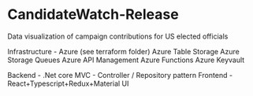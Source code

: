 # CandidateWatch-Release
Data visualization of campaign contributions for US elected officials

Infrastructure - Azure (see terraform folder)
  Azure Table Storage
  Azure Storage Queues
  Azure API Management
  Azure Functions
  Azure Keyvault

Backend - .Net core MVC - Controller / Repository pattern
Frontend - React+Typescript+Redux+Material UI
